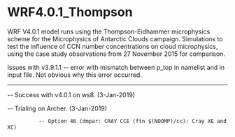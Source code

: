 # WRF4.0.1_Thompson
WRF V4.0.1 model runs using the Thompson-Eidhammer microphysics scheme for the Microphysics of Antarctic Clouds campaign. Simulations to test the influence of CCN number concentrations on cloud microphysics, using the case study observations from 27 November 2015 for comparison.

Issues with v3.9.1.1 -- error with mismatch between p_top in namelist and in input file. Not obvious why this error occurred.

------------------------------------------------

-- Success with v4.0.1 on ws8. (3-Jan-2019)

-- Trialing on Archer. (3-Jan-2019)

              -- Option 46 (dmpar: CRAY CCE (ftn $(NOOMP)/cc): Cray XE and XC)

